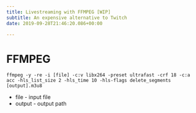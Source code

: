 ```yaml
---
title: Livestreaming with FFMPEG [WIP]
subtitle: An expensive alternative to Twitch
date: 2019-09-28T21:46:20.086+00:00

---
```

# FFMPEG

    ffmpeg -y -re -i [file] -c:v libx264 -preset ultrafast -crf 18 -c:a acc -hls_list_size 2 -hls_time 10 -hls-flags delete_segments [output].m3u8

* file - input file
* output - output path